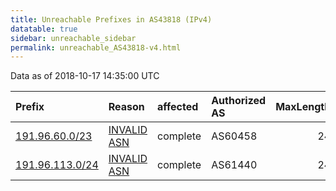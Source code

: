 ```yaml
---
title: Unreachable Prefixes in AS43818 (IPv4)
datatable: true
sidebar: unreachable_sidebar
permalink: unreachable_AS43818-v4.html
---
```


Data as of 2018-10-17 14:35:00 UTC


<div class="datatable-begin"></div>

| Prefix                                                   | Reason                                                                                                 | affected   | Authorized AS   |   MaxLength | Anchor                                         |   unreachable /24s |
|:---------------------------------------------------------|:-------------------------------------------------------------------------------------------------------|:-----------|:----------------|------------:|:-----------------------------------------------|-------------------:|
| [191.96.60.0/23](https://stat.ripe.net/191.96.60.0/23)   | [INVALID ASN](https://rpki-validator.ripe.net/announcement-preview?asn=AS43818&prefix=191.96.60.0/23)  | complete   | AS60458         |          24 | [LACNIC](unreachable_LACNIC_RPKI_Root-v4.html) |                  2 |
| [191.96.113.0/24](https://stat.ripe.net/191.96.113.0/24) | [INVALID ASN](https://rpki-validator.ripe.net/announcement-preview?asn=AS43818&prefix=191.96.113.0/24) | complete   | AS61440         |          24 | [LACNIC](unreachable_LACNIC_RPKI_Root-v4.html) |                  1 |

<div class="datatable-end"></div>
